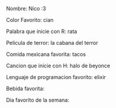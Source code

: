 Nombre: Nico :3

Color Favorito: cian 

Palabra que inicie con R: rata 

Pelicula de terror: la cabana del terror

Comida mexicana favorita: tacos

Cancion que inicie con H: halo de beyonce

Lenguaje de programacion favorito: elixir

Bebida favorita:

Dia favorito de la semana:
